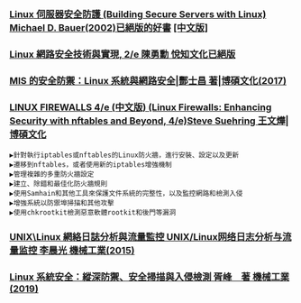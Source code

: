 # 


### [Linux 伺服器安全防護 (Building Secure Servers with Linux) Michael D. Bauer(2002)已絕版的好書](https://www.oreilly.com/library/view/building-secure-servers/0596002173/) [[中文版]](https://www.tenlong.com.tw/products/9789867794185)

### [Linux 網路安全技術與實現, 2/e 陳勇勳 悅知文化已絕版](https://www.tenlong.com.tw/products/9789866072147)

### [MIS 的安全防禦：Linux 系統與網路安全|酆士昌 著|博碩文化(2017)](https://www.tenlong.com.tw/products/9789864341863)

### [LINUX FIREWALLS 4/e (中文版) (Linux Firewalls: Enhancing Security with nftables and Beyond, 4/e)Steve Suehring 王文燁|博碩文化](https://www.tenlong.com.tw/products/9789864344239)
```
▶針對執行iptables或nftables的Linux防火牆，進行安裝、設定以及更新
▶遷移到nftables，或者使用新的iptables增強機制
▶管理複雜的多重防火牆設定
▶建立、除錯和最佳化防火牆規則
▶使用Samhain和其他工具來保護文件系統的完整性，以及監控網路和檢測入侵
▶增強系統以防禦埠掃描和其他攻擊
▶使用chkrootkit檢測惡意軟體rootkit和後門等漏洞
```

### [UNIX\Linux 網絡日誌分析與流量監控 UNIX/Linux网络日志分析与流量监控 李晨光 機械工業(2015)](https://www.tenlong.com.tw/products/9787111479611)

### [Linux 系統安全：縱深防禦、安全掃描與入侵檢測 胥峰　著 機械工業(2019)](https://www.tenlong.com.tw/products/9787111632184)
